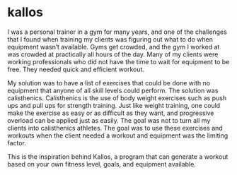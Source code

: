 # kallos
I was a personal trainer in a gym for many years, and one of the challenges that I found when training my clients was figuring out what to do when equipment wasn’t available. Gyms get crowded, and the gym I worked at was crowded at practically all hours of the day. Many of my clients were working professionals who did not have the time to wait for equipment to be free. They needed  quick and efficient workout. 

My solution was to have a list of exercises that could be done with no equipment that anyone of all skill levels could perform. The solution was calisthenics. Calisthenics is the use of body weight exercises such as push ups and pull ups for strength training. Just like weight training, one could make the exercise as easy or as difficult as they want, and progressive overload can be applied just as easily. The goal was not to turn all my clients into calisthenics athletes. The goal was to use these exercises and workouts when the client needed a workout and equipment was the limiting factor. 

This is the inspiration behind Kallos, a program that can generate a workout based on your own fitness level, goals, and equipment available. 
